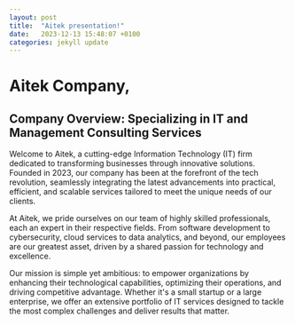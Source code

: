 ```yaml
---
layout: post
title:  "Aitek presentation!"
date:   2023-12-13 15:48:07 +0100
categories: jekyll update
---
```


# Aitek Company,

## Company Overview: Specializing in IT and Management Consulting Services

Welcome to Aitek, a cutting-edge Information Technology (IT) firm dedicated to transforming businesses through innovative solutions. Founded in 2023, our company has been at the forefront of the tech revolution, seamlessly integrating the latest advancements into practical, efficient, and scalable services tailored to meet the unique needs of our clients.

At Aitek, we pride ourselves on our team of highly skilled professionals, each an expert in their respective fields. From software development to cybersecurity, cloud services to data analytics, and beyond, our employees are our greatest asset, driven by a shared passion for technology and excellence.

Our mission is simple yet ambitious: to empower organizations by enhancing their technological capabilities, optimizing their operations, and driving competitive advantage. Whether it's a small startup or a large enterprise, we offer an extensive portfolio of IT services designed to tackle the most complex challenges and deliver results that matter.